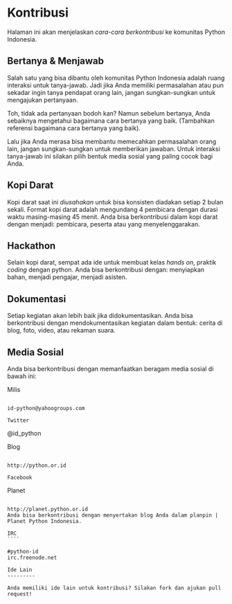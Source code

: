 Kontribusi
==========

Halaman ini akan menjelaskan *cara-cara berkontribusi* ke komunitas Python Indonesia. 

Bertanya & Menjawab
-------------------

Salah satu yang bisa dibantu oleh komunitas Python Indonesia adalah ruang interaksi untuk tanya-jawab. Jadi jika Anda memiliki permasalahan atau pun sekadar ingin tanya pendapat orang lain, jangan sungkan-sungkan untuk mengajukan pertanyaan. 

Toh, tidak ada pertanyaan bodoh kan? Namun sebelum bertanya, Anda sebaiknya mengetahui bagaimana cara bertanya yang baik. (Tambahkan referensi bagaimana cara bertanya yang baik). 

Lalu jika Anda merasa bisa membantu memecahkan permasalahan orang lain, jangan sungkan-sungkan untuk memberikan jawaban. Untuk interaksi tanya-jawab ini silakan pilih bentuk media sosial yang paling cocok bagi Anda. 

Kopi Darat
-----------

Kopi darat saat ini _diusahakan_ untuk bisa konsisten diadakan setiap 2 bulan sekali. Format kopi darat adalah mengundang 4 pembicara dengan durasi waktu masing-masing 45 menit. Anda bisa berkontribusi dalam kopi darat dengan menjadi: pembicara, peserta atau yang menyelenggarakan. 


Hackathon
----------

Selain kopi darat, sempat ada ide untuk membuat kelas _hands on_, praktik _coding_ dengan python. Anda bisa berkontribusi dengan: menyiapkan bahan, menjadi pengajar, menjadi asisten. 

Dokumentasi
------------

Setiap kegiatan akan lebih baik jika didokumentasikan. Anda bisa berkontribusi dengan mendokumentasikan kegiatan dalam bentuk: cerita di blog, foto, video, atau rekaman suara.

Media Sosial
------------

Anda bisa berkontribusi dengan memanfaatkan beragam media sosial di bawah ini:

Milis
``````

id-python@yahoogroups.com

Twitter
````````
@id_python

Blog
`````

http://python.or.id

Facebook
`````````

Planet
```````

http://planet.python.or.id
Anda bisa berkontribusi dengan menyertakan blog Anda dalam planpin | Planet Python Indonesia.

IRC
````

#python-id
irc.freenode.net

Ide Lain
---------

Anda memiliki ide lain untuk kontribusi? Silakan fork dan ajukan pull request! 
